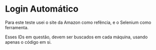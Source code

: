 # Login Automático

Para este teste usei o site da Amazon como refência, e o Selenium como ferramenta.

Esses IDs em questão, devem ser buscados em cada máquina, usando apenas o código em si.
